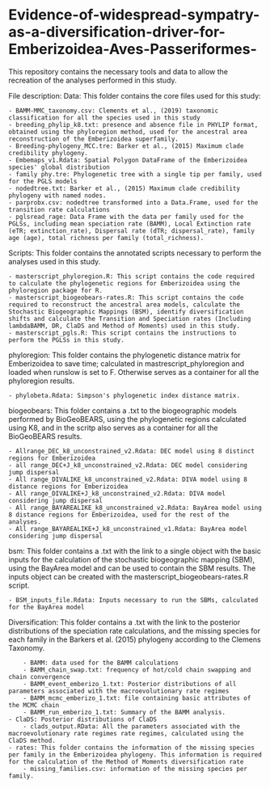 # Evidence-of-widespread-sympatry-as-a-diversification-driver-for-Emberizoidea-Aves-Passeriformes-
This repository contains the necessary tools and data to allow the recreation of the analyses performed in this study.


File description:
Data: This folder contains the core files used for this study:

	- BAMM-MMC_taxonomy.csv: Clements et al., (2019) taxonomic classification for all the species used in this study
	- breeding_phylip_k8.txt: presence and absence file in PHYLIP format, obtained using the phyloregion method, used for the ancestral area reconstruction of the Emberizoidea superfamily.
	- Breeding-phylogeny_MCC.tre: Barker et al., (2015) Maximum clade credibility phylogeny.
	- Embemaps_v1.Rdata: Spatial Polygon DataFrame of the Emberizoidea species' global distribution
	- family phy.tre: Phylogenetic tree with a single tip per family, used for the PGLS models
	- nodedtree.txt: Barker et al., (2015) Maximum clade credibility phylogeny with named nodes.
	- parprobx.csv: nodedtree transformed into a Data.Frame, used for the transition rate calculations
	- pglsread_rage: Data Frame with the data per family used for the PGLSs, including mean speciation rate (BAMM), Local Extinction rate (eTR; extinction_rate), Dispersal rate (dTR; dispersal_rate), family age (age), total richness per family (total_richness).

Scripts: This folder contains the annotated scripts necessary to perform the analyses used in this study.

	- masterscript_phyloregion.R: This script contains the code required to calculate the phylogenetic regions for Emberizoidea using the phyloregion package for R.
	- masterscript_biogeobears-rates.R: This script contains the code required to reconstruct the ancestral area models, calculate the Stochastic Biogeographic Mappings (BSM), identify diversification shifts and calculate the Transition and Speciation rates (Including lambdaBAMM, DR, ClaDS and Method of Moments) used in this study.
	- masterscript_pgls.R: This script contains the instructions to perform the PGLSs in this study.

phyloregion: This folder contains the phylogenetic distance matrix for Emberizoidea to save time; calculated in mastrescript_phyloregion and loaded when runslow is set to F. Otherwise serves as a container for all the phyloregion results.

	- phylobeta.Rdata: Simpson's phylogenetic index distance matrix.

biogeobears: This folder contains a .txt to the biogeographic models performed by BioGeoBEARS, using the phylogenetic regions calculated using K8, and in the scritp also serves as a container for all the BioGeoBEARS results.

	- Allrange_DEC_k8_unconstrained_v2.Rdata: DEC model using 8 distinct regions for Emberizoidea
	- all range_DEC+J_k8_unconstrained_v2.Rdata: DEC model considering jump dispersal
	- All range_DIVALIKE_k8_unconstrained_v2.Rdata: DIVA model using 8 distance regions for Emberizoidea
	- All range_DIVALIKE+J_k8_unconstrained_v2.Rdata: DIVA model considering jump dispersal
	- All range_BAYAREALIKE_k8_unconstrained_v2.Rdata: BayArea model using 8 distance regions for Emberizoidea, used for the rest of the analyses.
	- All range_BAYAREALIKE+J_k8_unconstrained_v1.Rdata: BayArea model considering jump dispersal

bsm: This folder contains a .txt with the link to a single object with the basic inputs for the calculation of the stochastic biogeographic mapping (SBM), using the BayArea model and can be used to contain the SBM results. The inputs object can be created with the masterscript_biogeobears-rates.R script.

	- BSM_inputs_file.Rdata: Inputs necessary to run the SBMs, calculated for the BayArea model

Diversification: This folder contains a .txt with the link to the posterior distributions of the speciation rate calculations, and the missing species for each family in the Barkers et al. (2015) phylogeny according to the Clemens Taxonomy.
	
        - BAMM: data used for the BAMM calculations
		- BAMM_chain_swap.txt: frequency of hot/cold chain swapping and chain convergence
		- BAMM_event_emberizo_1.txt: Posterior distributions of all parameters associated with the macroevolutionary rate regimes
		- BAMM_mcmc_emberizo_1.txt: file containing basic attributes of the MCMC chain 
		- BAMM_run_emberizo_1.txt: Summary of the BAMM analysis.
	- ClaDS: Posterior distributions of ClaDS
		- clads_output.RData: All the parameters associated with the macroevolutionary rate regimes rate regimes, calculated using the ClaDS method.
	- rates: This folder contains the information of the missing species per family in the Emberizoidea phylogeny. This information is required for the calculation of the Method of Moments diversification rate
		- missing_families.csv: information of the missing species per family.
